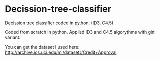 # Decission-tree-classifier
Decission tree classifier coded in python. (ID3, C4.5) 

Coded from scratch in python. Applied ID3 and C4.5 algorythms with gini variant.

You can get the dataset I used here: http://archive.ics.uci.edu/ml/datasets/Credit+Approval
